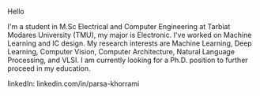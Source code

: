 
Hello

I'm a student in M.Sc Electrical and Computer Engineering at Tarbiat Modares University (TMU), my major is Electronic. I've worked on Machine Learning and IC design.
My research interests are Machine Learning, Deep Learning, Computer Vision, Computer Architecture, Natural Language Processing, and VLSI.
I am currently looking for a Ph.D. position to further proceed in my education.

linkedIn: linkedin.com/in/parsa-khorrami
<!---
parsa-k/parsa-k is a ✨ special ✨ repository because its `README.md` (this file) appears on your GitHub profile.
You can click the Preview link to take a look at your changes.
--->

